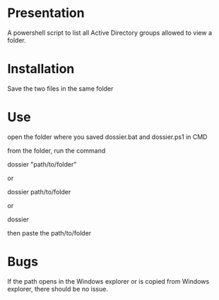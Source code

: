 # Presentation

A powershell script to list all Active Directory groups allowed to view a folder.

# Installation

Save the two files in the same folder

# Use

open the folder where you saved dossier.bat and dossier.ps1 in CMD

from the folder, run the command

dossier "path/to/folder"

or

dossier path/to/folder

or

dossier

then paste the path/to/folder

# Bugs

If the path opens in the Windows explorer or is copied from Windows explorer, there should be no issue.

